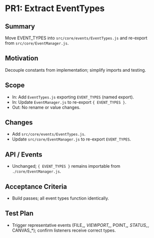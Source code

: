 # PR1: Extract EventTypes

## Summary
Move EVENT_TYPES into `src/core/events/EventTypes.js` and re-export from `src/core/EventManager.js`.

## Motivation
Decouple constants from implementation; simplify imports and testing.

## Scope
- In: Add `EventTypes.js` exporting `EVENT_TYPES` (named export).
- In: Update `EventManager.js` to re-export `{ EVENT_TYPES }`.
- Out: No rename or value changes.

## Changes
- Add `src/core/events/EventTypes.js`.
- Update `src/core/EventManager.js` to re-export `EVENT_TYPES`.

## API / Events
- Unchanged; `{ EVENT_TYPES }` remains importable from `./core/EventManager.js`.

## Acceptance Criteria
- Build passes; all event types function identically.

## Test Plan
- Trigger representative events (FILE_*, VIEWPORT_*, POINT_*, STATUS_*, CANVAS_*); confirm listeners receive correct types.
